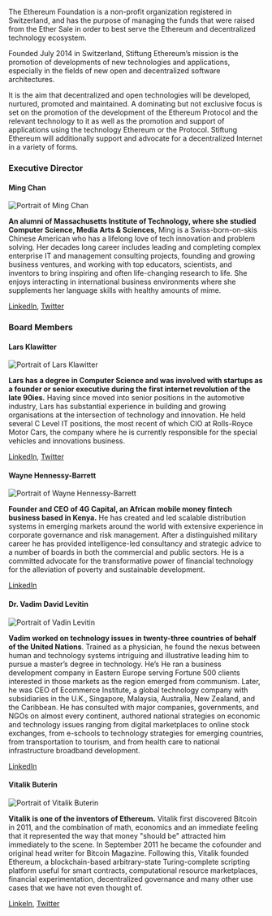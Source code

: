 
The Ethereum Foundation is a non-profit organization registered in Switzerland, and has the purpose of managing the funds that were raised from the Ether Sale in order to best serve the Ethereum and decentralized technology ecosystem.

Founded July 2014 in Switzerland, Stiftung Ethereum’s mission is the promotion of developments of new technologies and applications, especially in the fields of new open and decentralized software architectures. 

It is the aim that decentralized and open technologies will be developed, nurtured, promoted and maintained. A dominating but not exclusive focus is set on the promotion of the development of the Ethereum Protocol and the relevant technology to it as well as the promotion and support of applications using the technology Ethereum or the Protocol. Stiftung Ethereum will additionally support and advocate for a decentralized Internet in a variety of forms.

### Executive Director

#### Ming Chan

![Portrait of Ming Chan](/images/portraits/ming-chan.jpg)

**An alumni of Massachusetts Institute of Technology, where she studied Computer Science, Media Arts & Sciences**, Ming is a Swiss-born-on-skis Chinese American who has a lifelong love of tech innovation and problem solving. Her decades long career includes leading and completing complex enterprise IT and management consulting projects, founding and growing business ventures, and working with top educators, scientists, and inventors to bring inspiring and often life-changing research to life. She enjoys interacting in international business environments where she supplements her language skills with healthy amounts of mime. 


[LinkedIn](https://www.linkedin.com/profile/view?id=8637167&authType=NAME_SEARCH&authToken=sYBX&locale=en_US&srchid=179133991437916802748&srchindex=1&srchtotal=1&trk=vsrp_people_res_name&trkInfo=VSRPsearchId%3A179133991437916802748%2CVSRPtargetId%3A8637167%2CVSRPcmpt%3Aprimary%2CVSRPnm%3Atrue%2CauthType%3ANAME_SEARCH), [Twitter](https://twitter.com/mingchan88)

### Board Members

#### Lars Klawitter

![Portrait of Lars Klawitter](/images/portraits/lars-klawitter.jpg)

**Lars has a degree in Computer Science and was involved with startups as a founder or senior executive during the first internet revolution of the late 90ies.** Having since moved into senior positions in the automotive industry, Lars has substantial experience in building and growing organisations at the intersection of technology and innovation. He held several C Level IT positions, the most recent of which CIO at Rolls-Royce Motor Cars, the company where he is currently responsible for the special vehicles and innovations business. 


[LinkedIn](https://www.linkedin.com/pub/lars-klawitter/6/337/870), [Twitter](https://twitter.com/larsklawitter)

#### Wayne Hennessy-Barrett

![Portrait of Wayne Hennessy-Barrett](/images/portraits/wayne-barrett.jpg)

**Founder and CEO of 4G Capital, an African mobile money fintech business based in Kenya.**  He has created and led scalable distribution systems in emerging markets around the world with extensive experience in corporate governance and risk management.  After a distinguished military career he has provided intelligence-led consultancy and strategic advice to a number of boards in both the commercial and public sectors.  He is a committed advocate for the transformative power of financial technology for the alleviation of poverty and sustainable development. 

[LinkedIn](https://www.linkedin.com/profile/view?id=2444816&authType=OPENLINK&authToken=w0xM&locale=en_US&srchid=179133991437918760277&srchindex=1&srchtotal=1&trk=vsrp_people_res_name&trkInfo=VSRPsearchId%3A179133991437918760277%2CVSRPtargetId%3A2444816%2CVSRPcmpt%3Aprimary%2CVSRPnm%3Atrue%2CauthType%3AOPENLINK)

#### Dr. Vadim David Levitin

![Portrait of Vadin Levitin](/images/portraits/vadim-levitin.jpg)

**Vadim worked on technology issues in twenty-three countries of behalf of the United Nations**. Trained as a physician, he found the nexus between human and technology systems intriguing and illustrative leading him to pursue a master’s degree in technology.  He’s   He ran a business development company in Eastern Europe serving Fortune 500 clients interested in those markets as the region emerged from communism.  Later, he was CEO of Ecommerce Institute, a global technology company with subsidiaries in the U.K., Singapore, Malaysia, Australia, New Zealand, and the Caribbean.  He has consulted with major companies, governments, and NGOs on almost every continent, authored national strategies on economic and technology issues ranging from digital marketplaces to online stock exchanges, from e-schools to technology strategies for emerging countries, from transportation to tourism, and from health care to national infrastructure broadband development. 

[LinkedIn](https://www.linkedin.com/pub/dr-vadim-levitin/44/b6/b7)

#### Vitalik Buterin

![Portrait of Vitalik Buterin](/images/portraits/vitalik-buterin.jpg)

**Vitalik is one of the inventors of Ethereum.** Vitalik first discovered Bitcoin in 2011, and the combination of math, economics and an immediate feeling that it represented the way that money "should be" attracted him immediately to the scene. In September 2011 he became the cofounder and original head writer for Bitcoin Magazine. Following this, Vitalik founded Ethereum, a blockchain-based arbitrary-state Turing-complete scripting platform useful for smart contracts, computational resource marketplaces, financial experimentation, decentralized governance and many other use cases that we have not even thought of. 

[LinkeIn](https://www.linkedin.com/pub/vitalik-buterin/50/a74/267), [Twitter](https://twitter.com/vitalikbuterin)


